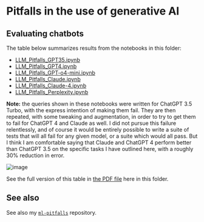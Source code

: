 # Pitfalls in the use of generative AI


## Evaluating chatbots

The table below summarizes results from the notebooks in this folder:

- [LLM_Pitfalls_GPT35.ipynb](LLM_Pitfalls_GPT35.ipynb)
- [LLM_Pitfalls_GPT4.ipynb](LLM_Pitfalls_GPT4.ipynb)
- [LLM_Pitfalls_GPT-o4-mini.ipynb](LLM_Pitfalls_GPT-o4-mini.ipynb)
- [LLM_Pitfalls_Claude.ipynb](./LLM_Pitfalls_Claude.ipynb)
- [LLM_Pitfalls_Claude-4.ipynb](./LLM_Pitfalls_Claude-4.ipynb)
- [LLM_Pitfalls_Perplexity.ipynb](./LLM_Pitfalls_Perplexity.ipynb)

**Note:** the queries shown in these notebooks were written for ChatGPT 3.5 Turbo, with the express intention of making them fail. They are then repeated, with some tweaking and augmentation, in order to try to get them to fail for ChatGPT 4 and Claude as well. I did not pursue this failure relentlessly, and of course it would be entirely possible to write a suite of tests that will all fail for any given model, or a suite which would all pass. But I think I am comfortable saying that Claude and ChatGPT 4 perform better than ChatGPT 3.5 on the specific tasks I have outlined here, with a roughly 30% reduction in error.

![image](https://github.com/user-attachments/assets/2c5a7355-9ca6-43a8-bb80-655631be7d64)

See the full version of this table in [the PDF file](./Generative_AI_pitfalls_v4__Matt_Hall__CC-BY.pdf) here in this folder.


## See also

See also my [`ml-pitfalls`](https://github.com/Equinor/ml-pitfalls) repository.
